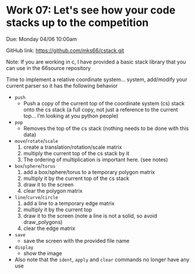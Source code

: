 # Work 07: Let's see how your code stacks up to the competition

Due: Monday 04/06 10:00am

GitHub link: https://github.com/mks66/cstack.git

Note: If you are working in c, I have provided a basic stack library that you can use in the 66source repository

Time to implement a relative coordinate system… system, add/modify your current parser so it has the following behavior
- `push`
    - Push a copy of the current top of the coordinate system (cs) stack onto the cs stack (a full copy, not just a reference to the current top… I’m looking at you python people)
- `pop`
    - Removes the top of the cs stack (nothing needs to be done with this data)
- `move`/`rotate`/`scale`
    1. create a translation/rotation/scale matrix
    2. multiply the current top of the cs stack by it
    3. The ordering of multiplication is important here. (see notes)
- `box`/`sphere`/`torus`
    1. add a box/sphere/torus to a temporary polygon matrix
    2. multiply it by the current top of the cs stack
    3. draw it to the screen
    4. clear the polygon matrix
- `line`/`curve`/`circle`
    1. add a line to a temporary edge matrix
    2. multiply it by the current top
    3. draw it to the screen (note a line is not a solid, so avoid draw_polygons)
    4. clear the edge matrix
- `save`
    - save the screen with the provided file name
- `display`
    - show the image
- Also note that the `ident`, `apply` and `clear` commands no longer have any use
